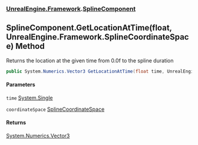 ### [UnrealEngine.Framework](./UnrealEngine-Framework.md 'UnrealEngine.Framework').[SplineComponent](./SplineComponent.md 'UnrealEngine.Framework.SplineComponent')
## SplineComponent.GetLocationAtTime(float, UnrealEngine.Framework.SplineCoordinateSpace) Method
Returns the location at the given time from 0.0f to the spline duration  
```csharp
public System.Numerics.Vector3 GetLocationAtTime(float time, UnrealEngine.Framework.SplineCoordinateSpace coordinateSpace);
```
#### Parameters
<a name='UnrealEngine-Framework-SplineComponent-GetLocationAtTime(float_UnrealEngine-Framework-SplineCoordinateSpace)-time'></a>
`time` [System.Single](https://docs.microsoft.com/en-us/dotnet/api/System.Single 'System.Single')  
  
<a name='UnrealEngine-Framework-SplineComponent-GetLocationAtTime(float_UnrealEngine-Framework-SplineCoordinateSpace)-coordinateSpace'></a>
`coordinateSpace` [SplineCoordinateSpace](./SplineCoordinateSpace.md 'UnrealEngine.Framework.SplineCoordinateSpace')  
  
#### Returns
[System.Numerics.Vector3](https://docs.microsoft.com/en-us/dotnet/api/System.Numerics.Vector3 'System.Numerics.Vector3')  
